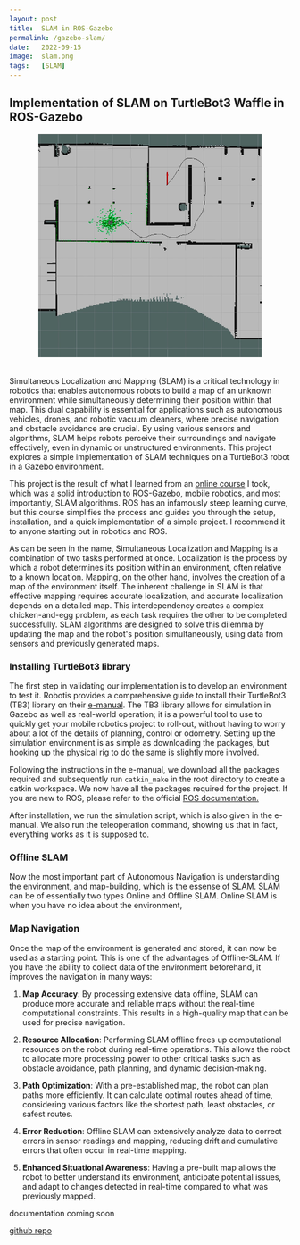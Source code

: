 ```yaml
---
layout: post
title:  SLAM in ROS-Gazebo
permalink: /gazebo-slam/
date:   2022-09-15
image:  slam.png
tags:   [SLAM]
---
```

## Implementation of SLAM on TurtleBot3 Waffle in ROS-Gazebo

<center><img src="/img/slam.png" alt="SLAM" height="400" width="400"></center>
<br>

Simultaneous Localization and Mapping (SLAM) is a critical technology in robotics that enables autonomous robots to build a map of an unknown environment while simultaneously determining their position within that map. This dual capability is essential for applications such as autonomous vehicles, drones, and robotic vacuum cleaners, where precise navigation and obstacle avoidance are crucial. By using various sensors and algorithms, SLAM helps robots perceive their surroundings and navigate effectively, even in dynamic or unstructured environments. This project explores a simple implementation of SLAM techniques on a TurtleBot3 robot in a Gazebo environment.

This project is the result of what I learned from an [online course](https://www.udemy.com/course/ros-navigation/) I took, which was a solid introduction to ROS-Gazebo, mobile robotics, and most importantly, SLAM algorithms. ROS has an infamously steep learning curve, but this course simplifies the process and guides you through the setup, installation, and a quick implementation of a simple project. I recommend it to anyone starting out in robotics and ROS.

As can be seen in the name, Simultaneous Localization and Mapping is a combination of two tasks performed at once. Localization is the process by which a robot determines its position within an environment, often relative to a known location. Mapping, on the other hand, involves the creation of a map of the environment itself. The inherent challenge in SLAM is that effective mapping requires accurate localization, and accurate localization depends on a detailed map. This interdependency creates a complex chicken-and-egg problem, as each task requires the other to be completed successfully. SLAM algorithms are designed to solve this dilemma by updating the map and the robot's position simultaneously, using data from sensors and previously generated maps.

### Installing TurtleBot3 library

The first step in validating our implementation is to develop an environment to test it. Robotis provides a comprehensive guide to install their TurtleBot3 (TB3) library on their [e-manual](https://emanual.robotis.com/docs/en/platform/turtlebot3/simulation/). The TB3 library allows for simulation in Gazebo as well as real-world operation; it is a powerful tool to use to quickly get your mobile robotics project to roll-out, without having to worry about a lot of the details of planning, control or odometry. Setting up the simulation environment is as simple as downloading the packages, but hooking up the physical rig to do the same is slightly more involved.

Following the instructions in the e-manual, we download all the packages required and subsequently run `catkin_make` in the root directory to create a catkin workspace. We now have all the packages required for the project. If you are new to ROS, please refer to the official [ROS documentation.](https://wiki.ros.org/ROS/Tutorials)

After installation, we run the simulation script, which is also given in the e-manual. We also run the teleoperation command, showing us that in fact, everything works as it is supposed to.

### Offline SLAM

Now the most important part of Autonomous Navigation is understanding the environment, and map-building, which is the essense of SLAM. SLAM can be of essentially two types Online and Offline SLAM. Online SLAM is when you have no idea about the environment,  

### Map Navigation

Once the map of the environment is generated and stored, it can now be used as a starting point. This is one of the advantages of Offline-SLAM. If you have the ability to collect data of the environment beforehand, it improves the navigation in many ways:

1. **Map Accuracy**: By processing extensive data offline, SLAM can produce more accurate and reliable maps without the real-time computational constraints. This results in a high-quality map that can be used for precise navigation.

2. **Resource Allocation**: Performing SLAM offline frees up computational resources on the robot during real-time operations. This allows the robot to allocate more processing power to other critical tasks such as obstacle avoidance, path planning, and dynamic decision-making.

3. **Path Optimization**: With a pre-established map, the robot can plan paths more efficiently. It can calculate optimal routes ahead of time, considering various factors like the shortest path, least obstacles, or safest routes.

4. **Error Reduction**: Offline SLAM can extensively analyze data to correct errors in sensor readings and mapping, reducing drift and cumulative errors that often occur in real-time mapping.

5. **Enhanced Situational Awareness**: Having a pre-built map allows the robot to better understand its environment, anticipate potential issues, and adapt to changes detected in real-time compared to what was previously mapped.

documentation coming soon

[github repo](https://github.com/ashwath-karthikeyan/ros-slam-gazebo.git)